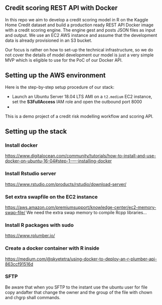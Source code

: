 ## Credit scoring REST API with Docker

In this repo we aim to develop a credit scoring model in R on the Kaggle Home Credit dataset and build a production ready REST API Docker image with a credit scoring engine. The engine gest and posts JSON files as input and output. We use an EC2 AWS instance and assume that the development data is already provisioned in an S3 bucket.

Our focus is rather on how to set-up the technical infrastructure, so we do not cover the details of model development our model is just a very simple MVP which is eligible to use for the PoC of our Docker API.

## Setting up the AWS environment

Here is the step-by-step setup procedure of our stack:

 * Launch an Ubuntu Server 18.04 LTS AMI on a `t2.medium` EC2 instance, set the __S3FullAccess__ IAM role and open the outbound port 8000
 * 
 

This is a demo project of a credit risk modelling workflow and scoring API.

## Setting up the stack
### Install docker
https://www.digitalocean.com/community/tutorials/how-to-install-and-use-docker-on-ubuntu-16-04#step-1-—-installing-docker

### Install Rstudio server
https://www.rstudio.com/products/rstudio/download-server/

### Set extra swapfile on the EC2 instance
https://aws.amazon.com/premiumsupport/knowledge-center/ec2-memory-swap-file/
We need the extra swap memory to compile Rcpp libraries...

### Install R packages with sudo
https://www.rplumber.io/

### Create a docker container with R inside
https://medium.com/@skyetetra/using-docker-to-deploy-an-r-plumber-api-863ccf91516d

### SFTP
Be aware that when you SFTP to the instant use the ubuntu user for file copy andafter that change the owner and the group of the file with chown and chgrp shall commands.
